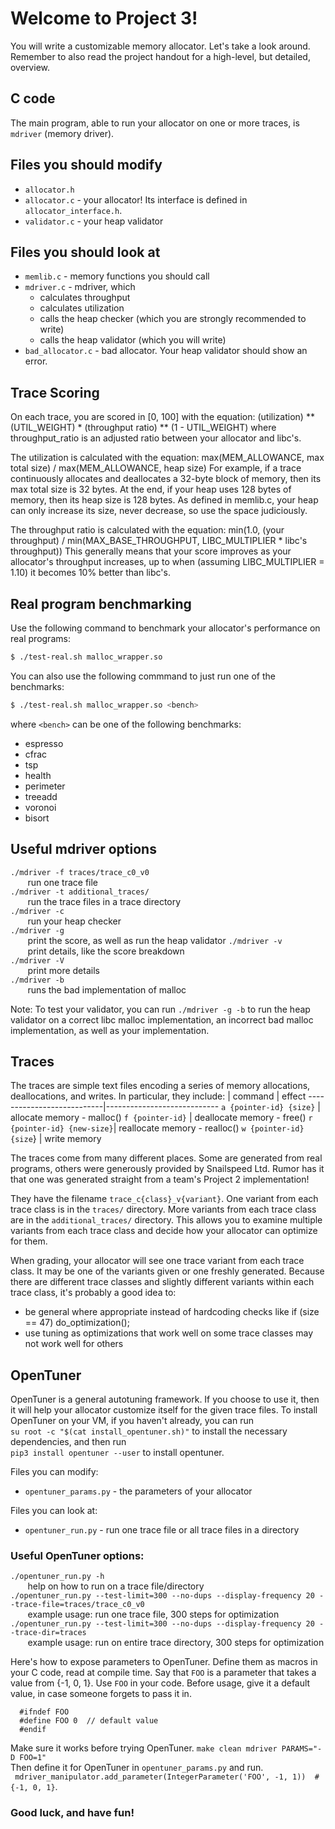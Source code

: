 # Welcome to Project 3!

You will write a customizable memory allocator. Let's take a look around. Remember to also read
the project handout for a high-level, but detailed, overview.


## C code
The main program, able to run your allocator on one or more traces, is `mdriver` (memory driver).
## Files you should modify
* `allocator.h`
* `allocator.c` - your allocator! Its interface is defined in `allocator_interface.h`.
* `validator.c` - your heap validator

## Files you should look at
* `memlib.c` - memory functions you should call
* `mdriver.c` - mdriver, which
    * calculates throughput
    * calculates utilization
    * calls the heap checker (which you are strongly recommended to write)
    * calls the heap validator (which you will write)
* `bad_allocator.c` - bad allocator. Your heap validator should show an error.

## Trace Scoring
On each trace, you are scored in [0, 100] with the equation:
  (utilization) ** (UTIL_WEIGHT) * (throughput ratio) ** (1 - UTIL_WEIGHT)
where throughput_ratio is an adjusted ratio between your allocator and libc's.

The utilization is calculated with the equation:
  max(MEM_ALLOWANCE, max total size) / max(MEM_ALLOWANCE, heap size)
For example, if a trace continuously allocates and deallocates a 32-byte block of memory, then its
max total size is 32 bytes. At the end, if your heap uses 128 bytes of memory, then its heap size
is 128 bytes. As defined in memlib.c, your heap can only increase its size, never decrease, so use
the space judiciously.

The throughput ratio is calculated with the equation:
  min(1.0, (your throughput) / min(MAX_BASE_THROUGHPUT, LIBC_MULTIPLIER * libc's throughput))
This generally means that your score improves as your allocator's throughput increases, up to when
(assuming LIBC_MULTIPLIER = 1.10) it becomes 10% better than libc's.

## Real program benchmarking
Use the following command to benchmark your allocator's performance on real programs:
```bash
$ ./test-real.sh malloc_wrapper.so
```
You can also use the following commmand to just run one of the benchmarks:
```bash
$ ./test-real.sh malloc_wrapper.so <bench>
```
where `<bench>` can be one of the following benchmarks:
* espresso
* cfrac
* tsp
* health
* perimeter
* treeadd
* voronoi
* bisort


## Useful mdriver options
`./mdriver -f traces/trace_c0_v0`  
&nbsp;&nbsp;&nbsp;&nbsp;&nbsp;&nbsp;    run one trace file   
`./mdriver -t additional_traces/`     
&nbsp;&nbsp;&nbsp;&nbsp;&nbsp;&nbsp;    run the trace files in a trace directory   
`./mdriver -c`   
&nbsp;&nbsp;&nbsp;&nbsp;&nbsp;&nbsp;    run your heap checker   
`./mdriver -g`   
&nbsp;&nbsp;&nbsp;&nbsp;&nbsp;&nbsp;    print the score, as well as run the heap validator
`./mdriver -v`   
&nbsp;&nbsp;&nbsp;&nbsp;&nbsp;&nbsp;    print details, like the score breakdown  
`./mdriver -V`   
&nbsp;&nbsp;&nbsp;&nbsp;&nbsp;&nbsp;    print more details  
`./mdriver -b`   
&nbsp;&nbsp;&nbsp;&nbsp;&nbsp;&nbsp;    runs the bad implementation of malloc

Note: To test your validator, you can run `./mdriver -g -b` to run the heap validator on a correct libc malloc implementation, an incorrect bad malloc implementation, as well as your implementation.

## Traces
The traces are simple text files encoding a series of memory allocations, deallocations, and
writes. In particular, they include:
  |            command       |          effect
  ---------------------------|----------------------------
  `a {pointer-id} {size}`    |  allocate memory - malloc()
  `f {pointer-id}`           |  deallocate memory - free()
  `r {pointer-id} {new-size}`|  reallocate memory - realloc()
  `w {pointer-id} {size`}    |  write memory

The traces come from many different places. Some are generated from real programs, others were
generously provided by Snailspeed Ltd. Rumor has it that one was generated straight from a team's
Project 2 implementation!

They have the filename `trace_c{class}_v{variant}`. One variant from each trace class is in the
`traces/` directory. More variants from each trace class are in the `additional_traces/` directory.
This allows you to examine multiple variants from each trace class and decide how your allocator
can optimize for them.

When grading, your allocator will see one trace variant from each trace class. It may be one of the
variants given or one freshly generated. Because there are different trace classes and slightly
different variants within each trace class, it's probably a good idea to:
* be general where appropriate
      instead of hardcoding checks like if (size == 47) do_optimization();
* use tuning
      as optimizations that work well on some trace classes may not work well for others

## OpenTuner
OpenTuner is a general autotuning framework. If you choose to use it, then it will help your
allocator customize itself for the given trace files. To install OpenTuner on your VM, if you haven't already, you can run  
`su root -c "$(cat install_opentuner.sh)"` to install the necessary dependencies, and then run  
`pip3 install opentuner --user` to install opentuner.

Files you can modify:
* `opentuner_params.py` - the parameters of your allocator

Files you can look at:
* `opentuner_run.py` - run one trace file or all trace files in a directory

### Useful OpenTuner options:    
`./opentuner_run.py -h`   
&nbsp;&nbsp;&nbsp;&nbsp;&nbsp;&nbsp;  help on how to run on a trace file/directory   
`./opentuner_run.py --test-limit=300 --no-dups --display-frequency 20 --trace-file=traces/trace_c0_v0`    
&nbsp;&nbsp;&nbsp;&nbsp;&nbsp;&nbsp;       example usage: run one trace file, 300 steps for optimization   
`./opentuner_run.py --test-limit=300 --no-dups --display-frequency 20 --trace-dir=traces`   
&nbsp;&nbsp;&nbsp;&nbsp;&nbsp;&nbsp;       example usage: run on entire trace directory, 300 steps for optimization     

Here's how to expose parameters to OpenTuner. Define them as macros in your C code, read at compile
time. Say that `FOO` is a parameter that takes a value from {-1, 0, 1}. Use `FOO` in your code. Before
usage, give it a default value, in case someone forgets to pass it in.
```
  #ifndef FOO
  #define FOO 0  // default value
  #endif
```
Make sure it works before trying OpenTuner.
`make clean mdriver PARAMS="-D FOO=1"`   
Then define it for OpenTuner in `opentuner_params.py` and run.    
 ` mdriver_manipulator.add_parameter(IntegerParameter('FOO', -1, 1))  # {-1, 0, 1}`.   

### Good luck, and have fun!
